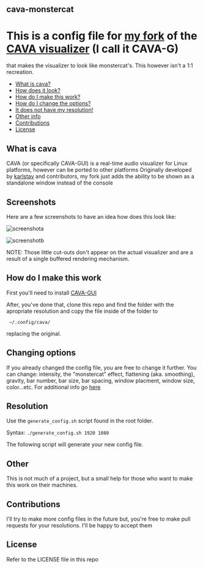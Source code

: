 ## cava-monstercat

# This is a config file for [my fork](https://github.com/nikp123/cava) of the [CAVA visualizer](https://github.com/karlstav/cava) (I call it CAVA-G)
that makes the visualizer to look like monstercat's. This however isn't a 1:1 recreation.

- [What is cava?](#what-is-cava)
- [How does it look?](#screenshots)
- [How do I make this work?](#how-do-i-make-this-work)
- [How do I change the options?](#changing-options)
- [It does not have my resolution!](#resolution)
- [Other info](#other)
- [Contributions](#contributions)
- [License](#license)


What is cava
------------

CAVA (or specifically CAVA-GUI) is a real-time audio visualizer for Linux platforms, however can be ported to other platforms
Originally developed by [karlstav](https://github.com/karlstav) and contributors, my fork just adds the ability to be shown as a standalone window instead of the console


Screenshots
-----------

Here are a few screenshots to have an idea how does this look like:

![screenshota](http://i.imgur.com/9K2o4K8.png)

![screenshotb](http://i.imgur.com/Tt1aktR.png)

NOTE: Those little cut-outs don't appear on the actual visualizer and are a result of a single buffered rendering mechanism.


How do I make this work
-----------------------

First you'll need to install [CAVA-GUI](https://github.com/nikp123/cava)

After, you've done that, clone this repo and find the folder with the apropriate resolution and copy the file inside of the folder to 
     
     ~/.config/cava/
replacing the original.


Changing options
----------------

If you already changed the config file, you are free to change it further. You can change: intensity, the "monstercat" effect, flattening (aka. smoothing), gravity, bar number, bar size, bar spacing, window placment, window size, color...etc. For additional info go [here](https://github.com/nikp123/cava)


Resolution
----------

Use the `generate_config.sh` script found in the root folder.

Syntax: `./generate_config.sh 1920 1080`

The following script will generate your new config file.


Other
-----

This is not much of a project, but a small help for those who want to make this work on their machines.


Contributions
-------------

I'll try to make more config files in the future but, you're free to make pull requests for your resolutions. I'll be happy to accept them


License
-------
Refer to the LICENSE file in this repo

